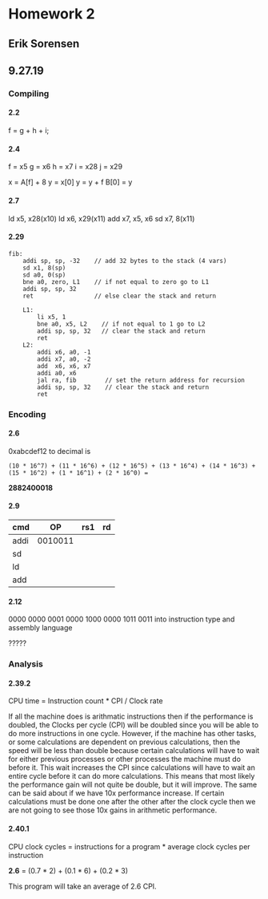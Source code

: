 # Homework 2
## Erik Sorensen
## 9.27.19

### Compiling

#### 2.2

f = g + h + i;

#### 2.4

f = x5
g = x6
h = x7
i = x28
j = x29

x = A[f] + 8
y = x[0]
y = y + f
B[0] = y

#### 2.7

ld x5, x28(x10)
ld x6, x29(x11)
add x7, x5, x6
sd x7, 8(x11)

#### 2.29

```
fib:
    addi sp, sp, -32    // add 32 bytes to the stack (4 vars)
    sd x1, 8(sp)
    sd a0, 0(sp)
    bne a0, zero, L1    // if not equal to zero go to L1
    addi sp, sp, 32
    ret                 // else clear the stack and return

    L1:
        li x5, 1
        bne a0, x5, L2    // if not equal to 1 go to L2
        addi sp, sp, 32   // clear the stack and return
        ret
    L2:
        addi x6, a0, -1
        addi x7, a0, -2
        add  x6, x6, x7
        addi a0, x6
        jal ra, fib        // set the return address for recursion
        addi sp, sp, 32    // clear the stack and return
        ret
```

### Encoding

#### 2.6

0xabcdef12 to decimal is

```
(10 * 16^7) + (11 * 16^6) + (12 * 16^5) + (13 * 16^4) + (14 * 16^3) + (15 * 16^2) + (1 * 16^1) + (2 * 16^0) =
```
**2882400018**

#### 2.9

| cmd | OP | rs1 | rd |
| -- | -- | --  | -- |
| addi | 0010011  |    |   |
| sd   |   |   |   |
| ld   |   |   |   |
| add   |   |   |   |


#### 2.12

0000 0000 0001 0000 1000 0000 1011 0011 into instruction type and assembly language

?????

### Analysis

#### 2.39.2

CPU time = Instruction count * CPI / Clock rate

If all the machine does is arithmatic instructions then if the performance is doubled, the Clocks per cycle (CPI) will be doubled since you will be able to do more instructions in one cycle. However, if the machine has other tasks, or some calculations are dependent on previous calculations, then the speed will be less than double because certain calculations will have to wait for either previous processes or other processes the machine must do before it. This wait increases the CPI since calculations will have to wait an entire cycle before it can do more calculations. This means that most likely the performance gain will not quite be double, but it will improve. The same can be said about if we have 10x performance increase. If certain calculations must be done one after the other after the clock cycle then we are not going to see those 10x gains in arithmetic performance.

#### 2.40.1

CPU clock cycles = instructions for a program * average clock cycles per instruction

**2.6** = (0.7 * 2) + (0.1 * 6) + (0.2 * 3)

This program will take an average of 2.6 CPI. 
